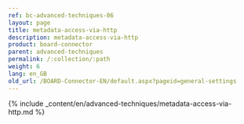 ```yaml
---
ref: bc-advanced-techniques-06
layout: page
title: metadata-access-via-http
description: metadata-access-via-http
product: board-connector
parent: advanced-techniques
permalink: /:collection/:path
weight: 6
lang: en_GB
old_url: /BOARD-Connector-EN/default.aspx?pageid=general-settings
---	
```

{% include _content/en/advanced-techniques/metadata-access-via-http.md %}